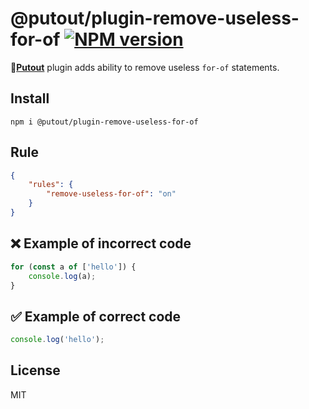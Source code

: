 # @putout/plugin-remove-useless-for-of [![NPM version][NPMIMGURL]][NPMURL]

[NPMIMGURL]: https://img.shields.io/npm/v/@putout/plugin-remove-useless-for-of.svg?style=flat&longCache=true
[NPMURL]: https://npmjs.org/package/@putout/plugin-remove-useless-for-of "npm"

🐊[**Putout**](https://github.com/coderaiser/putout) plugin adds ability to remove useless `for-of` statements.

## Install

```
npm i @putout/plugin-remove-useless-for-of
```

## Rule

```json
{
    "rules": {
        "remove-useless-for-of": "on"
    }
}
```

## ❌ Example of incorrect code

```js
for (const a of ['hello']) {
    console.log(a);
}
```

## ✅ Example of correct code

```js
console.log('hello');
```

## License

MIT
